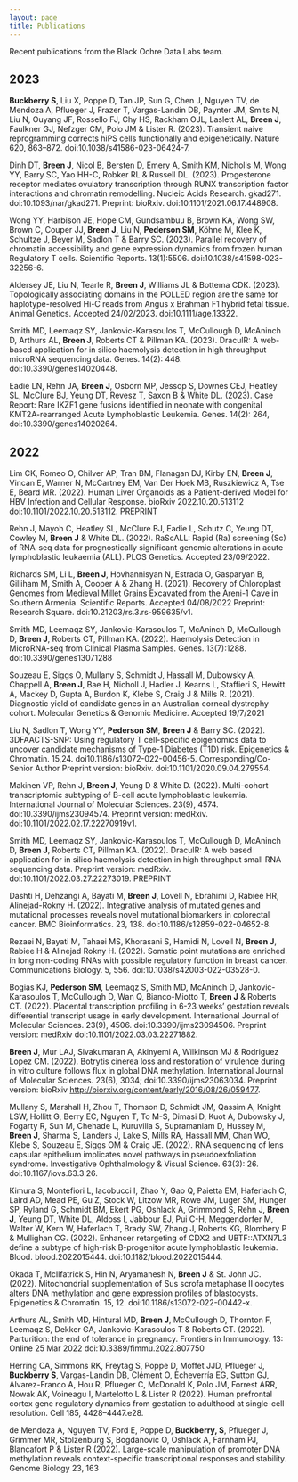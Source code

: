 ```yaml
---
layout: page
title: Publications
---
```


Recent publications from the Black Ochre Data Labs team.


## 2023
**Buckberry S**, Liu X, Poppe D, Tan JP, Sun G, Chen J, Nguyen TV, de Mendoza A, Pflueger J, Frazer T, Vargas-Landín DB, Paynter JM, Smits N, Liu N, Ouyang JF, Rossello FJ, Chy HS, Rackham OJL, Laslett AL, **Breen J**, Faulkner GJ, Nefzger CM, Polo JM & Lister R. (2023). Transient naive reprogramming corrects hiPS cells functionally and epigenetically.  Nature 620, 863–872. doi:10.1038/s41586-023-06424-7.

Dinh DT, **Breen J**, Nicol B, Bersten D, Emery A, Smith KM, Nicholls M, Wong YY, Barry SC, Yao HH-C, Robker RL & Russell DL. (2023). Progesterone receptor mediates ovulatory transcription through RUNX transcription factor interactions and chromatin remodelling. Nucleic Acids Research. gkad271. doi:10.1093/nar/gkad271.
Preprint: bioRxiv. doi:10.1101/2021.06.17.448908.

Wong YY, Harbison JE, Hope CM, Gundsambuu B, Brown KA, Wong SW, Brown C, Couper JJ, **Breen J**, Liu N, **Pederson SM**, Köhne M, Klee K, Schultze J, Beyer M, Sadlon T & Barry SC. (2023). Parallel recovery of chromatin accessibility and gene expression dynamics from frozen human Regulatory T cells. Scientific Reports. 13(1):5506. doi:10.1038/s41598-023-32256-6.

Aldersey JE, Liu N, Tearle R, **Breen J**, Williams JL & Bottema CDK. (2023). Topologically associating domains in the POLLED region are the same for haplotype-resolved Hi-C reads from Angus x Brahman F1 hybrid fetal tissue. Animal Genetics. Accepted 24/02/2023. doi:10.1111/age.13322.

Smith MD, Leemaqz SY, Jankovic-Karasoulos T, McCullough D, McAninch D, Arthurs AL, **Breen J**, Roberts CT & Pillman KA. (2023). DraculR: A web-based application for in silico haemolysis detection in high throughput microRNA sequencing data. Genes. 14(2): 448. doi:10.3390/genes14020448.

Eadie LN, Rehn JA, **Breen J**, Osborn MP, Jessop S, Downes CEJ, Heatley SL, McClure BJ, Yeung DT, Revesz T, Saxon B & White DL. (2023). Case Report: Rare IKZF1 gene fusions identified in neonate with congenital KMT2A-rearranged Acute Lymphoblastic Leukemia. Genes. 14(2): 264, doi:10.3390/genes14020264.


## 2022
Lim CK, Romeo O, Chilver AP, Tran BM, Flanagan DJ, Kirby EN, **Breen J**, Vincan E, Warner N, McCartney EM, Van Der Hoek MB, Ruszkiewicz A, Tse E, Beard MR. (2022). Human Liver Organoids as a Patient-derived Model for HBV Infection and Cellular Response. bioRxiv 2022.10.20.513112 doi:10.1101/2022.10.20.513112. PREPRINT

Rehn J, Mayoh C, Heatley SL, McClure BJ, Eadie L, Schutz C, Yeung DT, Cowley M, **Breen J** & White DL. (2022). RaScALL: Rapid (Ra) screening (Sc) of RNA-seq data for prognostically significant genomic alterations in acute lymphoblastic leukaemia (ALL). PLOS Genetics. Accepted 23/09/2022. 

Richards SM, Li L, **Breen J**, Hovhannisyan N, Estrada O, Gasparyan B, Gilliham M, Smith A, Cooper A & Zhang H. (2021). Recovery of Chloroplast Genomes from Medieval Millet Grains Excavated from the Areni-1 Cave in Southern Armenia. Scientific Reports. Accepted 04/08/2022
Preprint: Research Square. doi:10.21203/rs.3.rs-959635/v1.

Smith MD, Leemaqz SY, Jankovic-Karasoulos T, McAninch D, McCullough D, **Breen J**, Roberts CT, Pillman KA. (2022). Haemolysis Detection in MicroRNA-seq from Clinical Plasma Samples. Genes. 13(7):1288. doi:10.3390/genes13071288

Souzeau E, Siggs O, Mullany S, Schmidt J, Hassall M, Dubowsky A, Chappell A, **Breen J**, Bae H, Nicholl J, Hadler J, Kearns L, Staffieri S, Hewitt A, Mackey D, Gupta A, Burdon K, Klebe S, Craig J & Mills R. (2021). Diagnostic yield of candidate genes in an Australian corneal dystrophy cohort. Molecular Genetics & Genomic Medicine. Accepted 19/7/2021

Liu N, Sadlon T, Wong YY, **Pederson SM**, **Breen J** & Barry SC. (2022). 3DFAACTS-SNP: Using regulatory T cell-specific epigenomics data to uncover candidate mechanisms of Type-1 Diabetes (T1D) risk. Epigenetics & Chromatin. 15,24. doi10.1186/s13072-022-00456-5. Corresponding/Co-Senior Author Preprint version: bioRxiv. doi:10.1101/2020.09.04.279554.

Makinen VP, Rehn J, **Breen J**, Yeung D & White D. (2022). Multi-cohort transcriptomic subtyping of B-cell acute lymphoblastic leukemia. International Journal of Molecular Sciences. 23(9), 4574. doi:10.3390/ijms23094574.
Preprint version: medRxiv. doi:10.1101/2022.02.17.22270919v1.

Smith MD, Leemaqz SY, Jankovic-Karasoulos T, McCullough D, McAninch D, **Breen J**, Roberts CT, Pillman KA. (2022). DraculR: A web based application for in silico haemolysis detection in high throughput small RNA sequencing data. Preprint version: medRxiv. doi:10.1101/2022.03.27.22273019. PREPRINT

Dashti H, Dehzangi A, Bayati M, **Breen J**, Lovell N, Ebrahimi D, Rabiee HR, Alinejad-Rokny H. (2022). Integrative analysis of mutated genes and mutational processes reveals novel mutational biomarkers in colorectal cancer. BMC Bioinformatics. 23, 138. doi:10.1186/s12859-022-04652-8.

Rezaei N, Bayati M, Tahaei MS, Khorasani S, Hamidi N, Lovell N, **Breen J**, Rabiee H & Alinejad Rokny H. (2022). Somatic point mutations are enriched in long non-coding RNAs with possible regulatory function in breast cancer. Communications Biology. 5, 556. doi:10.1038/s42003-022-03528-0.

Bogias KJ, **Pederson SM**, Leemaqz S, Smith MD, McAninch D, Jankovic-Karasoulos T, McCullough D, Wan Q, Bianco-Miotto T, **Breen J** & Roberts CT. (2022). Placental transcription profiling in 6-23 weeks’ gestation reveals differential transcript usage in early development. International Journal of Molecular Sciences. 23(9), 4506. doi:10.3390/ijms23094506.
Preprint version: medRxiv doi:10.1101/2022.03.03.22271882.

**Breen J**, Mur LAJ, Sivakumaran A, Akinyemi A, Wilkinson MJ & Rodriguez Lopez CM. (2022). Botrytis cinerea loss and restoration of virulence during in vitro culture follows flux in global DNA methylation. International Journal of Molecular Sciences. 23(6), 3034; doi:10.3390/ijms23063034.
Preprint version: bioRxiv http://biorxiv.org/content/early/2016/08/26/059477.

Mullany S, Marshall H, Zhou T, Thomson D, Schmidt JM, Qassim A, Knight LSW, Hollitt G, Berry EC, Nguyen T, To M-S, Dimasi D, Kuot A, Dubowsky J, Fogarty R, Sun M, Chehade L, Kuruvilla S, Supramaniam D, Hussey M, **Breen J**, Sharma S, Landers J, Lake S, Mills RA, Hassall MM, Chan WO, Klebe S, Souzeau E, Siggs OM & Craig JE. (2022). RNA sequencing of lens capsular epithelium implicates novel pathways in pseudoexfoliation syndrome. Investigative Ophthalmology & Visual Science. 63(3): 26. doi:10.1167/iovs.63.3.26.

Kimura S, Montefiori L, Iacobucci I, Zhao Y, Gao Q, Paietta EM, Haferlach C, Laird AD, Mead PE, Gu Z, Stock W, Litzow MR, Rowe JM, Luger SM, Hunger SP, Ryland G, Schmidt BM, Ekert PG, Oshlack A, Grimmond S, Rehn J, **Breen J**, Yeung DT, White DL, Aldoss I, Jabbour EJ, Pui C-H, Meggendorfer M, Walter W, Kern W, Haferlach T, Brady SW, Zhang J, Roberts KG, Blombery P & Mullighan CG. (2022). Enhancer retargeting of CDX2 and UBTF::ATXN7L3 define a subtype of high-risk B-progenitor acute lymphoblastic leukemia. Blood. blood.2022015444. doi:10.1182/blood.2022015444.

Okada T, McIlfatrick S, Hin N, Aryamanesh N, **Breen J** & St. John JC. (2022). Mitochondrial supplementation of Sus scrofa metaphase II oocytes alters DNA methylation and gene expression profiles of blastocysts. Epigenetics & Chromatin. 15, 12. doi:10.1186/s13072-022-00442-x.

Arthurs AL, Smith MD, Hintural MD, **Breen J**, McCullough D, Thornton F, Leemaqz S, Dekker GA, Jankovic-Karasoulos T & Roberts CT. (2022). Parturition: the end of tolerance in pregnancy. Frontiers in Immunology. 13: Online 25 Mar 2022 doi:10.3389/fimmu.2022.807750

Herring CA, Simmons RK, Freytag S, Poppe D, Moffet JJD, Pflueger J, **Buckberry S**, Vargas-Landin DB, Clément O, Echeverría EG, Sutton GJ, Alvarez-Franco A, Hou R, Pflueger C, McDonald K, Polo JM, Forrest ARR, Nowak AK, Voineagu I, Martelotto L & Lister R (2022). Human prefrontal cortex gene regulatory dynamics from gestation to adulthood at single-cell resolution. Cell 185, 4428–4447.e28.

de Mendoza A, Nguyen TV, Ford E, Poppe D, **Buckberry, S**, Pflueger J, Grimmer MR, Stolzenburg S, Bogdanovic O, Oshlack A, Farnham PJ, Blancafort P & Lister R (2022). Large-scale manipulation of promoter DNA methylation reveals context-specific transcriptional responses and stability. Genome Biology 23, 163
